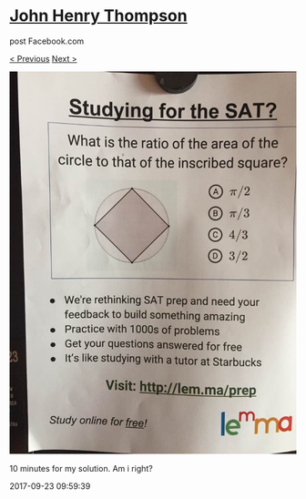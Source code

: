 # [John Henry Thompson](../README.md)
post Facebook.com

[< Previous](2017-09-23-4.md) [Next >](2017-09-23-6.md)

[![](../media/2017-09-23/Timeline-Photos-10-minutes-for-my-solution-Am-i-right.jpg)](../README.md)

10 minutes for my solution. Am i right?

2017-09-23 09:59:39